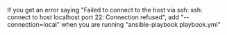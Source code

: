 If you get an error saying
"Failed to connect to the host via ssh: ssh: connect to host localhost port 22: Connection refused",
add "--connection=local" when you are running "ansible-playbook playbook.yml"
